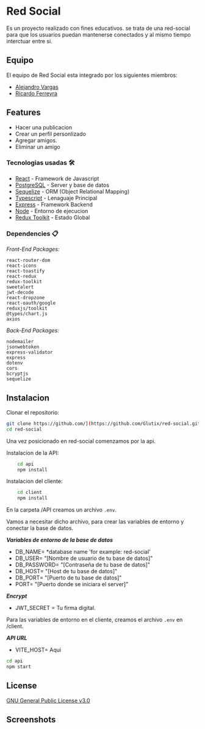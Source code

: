 # Red Social

Es un proyecto realizado con fines educativos. se trata de una red-social para que los usuarios puedan mantenerse conectados y al mismo tiempo interctuar entre si.

## Equipo

El equipo de Red Social esta integrado por los siguientes miembros:

- [Alejandro Vargas](https://github.com/dether)
- [Ricardo Ferreyra](https://github.com/glutix)


## Features
- Hacer una publicacion
- Crear un perfil personlizado
- Agregar amigos.
- Eliminar un amigo

### Tecnologias usadas 🛠️

- [React](https://reactjs.org/) - Framework de Javascript
- [PostgreSQL](https://www.mysql.com/) - Server y base de datos
- [Sequelize](https://sequelize.org/) - ORM (Object Relational Mapping)
- [Typescript](https://www.typescriptlang.org/) - Lenaguaje Principal
- [Express](https://expressjs.com/) - Framework Backend
- [Node](https://nodejs.org/es) - Entorno de ejecucion
- [Redux Toolkit](https://redux-toolkit.js.org/) - Estado Global

### Dependencies 📋

_Front-End Packages:_

```
react-router-dom
react-icons
react-toastify
react-redux
redux-toolkit
sweetalert
jwt-decode
react-dropzone
react-oauth/google
reduxjs/toolkit
@types/chart.js
axios

```

_Back-End Packages:_

```
nodemailer
jsonwebtoken
express-validator
express
dotenv
cors
bcryptjs
sequelize
```

## Instalacion

Clonar el repositorio:

```bash
git clone https://github.com/](https://github.com/Glutix/red-social.git
cd red-social
```

Una vez posicionado en red-social comenzamos por la api.

Instalacion de la API:

```bash
    cd api
    npm install

```

Instalacion del cliente:

```bash
    cd client
    npm install

```

En la carpeta /API creamos un archivo `.env`.

Vamos a necesitar dicho archivo, para crear las variables de entorno y conectar la base de datos.

**_Variables de entorno de la base de datos_**

- DB_NAME= \*database name 'for example: red-social'
- DB_USER= "[Nombre de usuario de tu base de datos]"
- DB_PASSWORD= "[Contraseña de tu base de datos]"
- DB_HOST= "[Host de tu base de datos]"
- DB_PORT= "[Puerto de tu base de datos]"
- PORT= "[Puerto donde se iniciara el server]"


**_Encrypt_**

- JWT_SECRET = Tu firma digital.


Para las variables de entorno en el cliente, creamos el archivo  `.env` en  /client.

**_API URL_**

- VITE_HOST= Aqui

```bash
cd api
npm start
```


## License

[GNU General Public License v3.0](https://www.gnu.org/licenses/gpl-3.0.html)

## Screenshots


